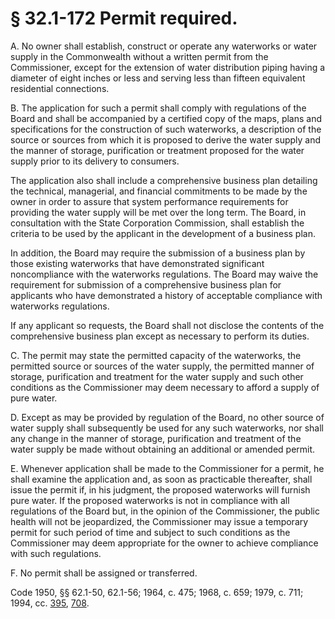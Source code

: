 # § 32.1-172 Permit required.

<p>A. No owner shall establish, construct or operate any waterworks or water supply in the Commonwealth without a written permit from the Commissioner, except for the extension of water distribution piping having a diameter of eight inches or less and serving less than fifteen equivalent residential connections.</p><p>B. The application for such a permit shall comply with regulations of the Board and shall be accompanied by a certified copy of the maps, plans and specifications for the construction of such waterworks, a description of the source or sources from which it is proposed to derive the water supply and the manner of storage, purification or treatment proposed for the water supply prior to its delivery to consumers.</p><p>The application also shall include a comprehensive business plan detailing the technical, managerial, and financial commitments to be made by the owner in order to assure that system performance requirements for providing the water supply will be met over the long term. The Board, in consultation with the State Corporation Commission, shall establish the criteria to be used by the applicant in the development of a business plan.</p><p>In addition, the Board may require the submission of a business plan by those existing waterworks that have demonstrated significant noncompliance with the waterworks regulations. The Board may waive the requirement for submission of a comprehensive business plan for applicants who have demonstrated a history of acceptable compliance with waterworks regulations.</p><p>If any applicant so requests, the Board shall not disclose the contents of the comprehensive business plan except as necessary to perform its duties.</p><p>C. The permit may state the permitted capacity of the waterworks, the permitted source or sources of the water supply, the permitted manner of storage, purification and treatment for the water supply and such other conditions as the Commissioner may deem necessary to afford a supply of pure water.</p><p>D. Except as may be provided by regulation of the Board, no other source of water supply shall subsequently be used for any such waterworks, nor shall any change in the manner of storage, purification and treatment of the water supply be made without obtaining an additional or amended permit.</p><p>E. Whenever application shall be made to the Commissioner for a permit, he shall examine the application and, as soon as practicable thereafter, shall issue the permit if, in his judgment, the proposed waterworks will furnish pure water. If the proposed waterworks is not in compliance with all regulations of the Board but, in the opinion of the Commissioner, the public health will not be jeopardized, the Commissioner may issue a temporary permit for such period of time and subject to such conditions as the Commissioner may deem appropriate for the owner to achieve compliance with such regulations.</p><p>F. No permit shall be assigned or transferred.</p><p>Code 1950, §§ 62.1-50, 62.1-56; 1964, c. 475; 1968, c. 659; 1979, c. 711; 1994, cc. <a href='http://lis.virginia.gov/cgi-bin/legp604.exe?941+ful+CHAP0395'>395</a>, <a href='http://lis.virginia.gov/cgi-bin/legp604.exe?941+ful+CHAP0708'>708</a>.</p>